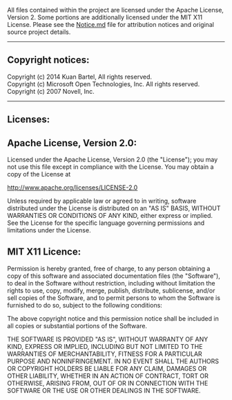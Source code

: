 All files contained within the project are licensed under the Apache
License, Version 2.  Some portions are additionally licensed under
the MIT X11 License.  Please see the [Notice.md](Notice.md) file for attribution
notices and original source project details.

-----------------------------------------------------------------------------
Copyright notices:
------------------
Copyright (c) 2014 Kuan Bartel, All rights reserved.  
Copyright (c) Microsoft Open Technologies, Inc.  All rights reserved.  
Copyright (c) 2007 Novell, Inc.

-----------------------------------------------------------------------------

Licenses:
---------

Apache License, Version 2.0:
----------------------------

Licensed under the Apache License, Version 2.0 (the "License"); you
may not use this file except in compliance with the License. You may
obtain a copy of the License at

<http://www.apache.org/licenses/LICENSE-2.0>

Unless required by applicable law or agreed to in writing, software
distributed under the License is distributed on an "AS IS" BASIS,
WITHOUT WARRANTIES OR CONDITIONS OF ANY KIND, either express or
implied. See the License for the specific language governing permissions
and limitations under the License.


MIT X11 Licence:
----------------

Permission is hereby granted, free of charge, to any person obtaining
a copy of this software and associated documentation files (the
"Software"), to deal in the Software without restriction, including
without limitation the rights to use, copy, modify, merge, publish,
distribute, sublicense, and/or sell copies of the Software, and to
permit persons to whom the Software is furnished to do so, subject to
the following conditions:

The above copyright notice and this permission notice shall be
included in all copies or substantial portions of the Software.

THE SOFTWARE IS PROVIDED "AS IS", WITHOUT WARRANTY OF ANY KIND,
EXPRESS OR IMPLIED, INCLUDING BUT NOT LIMITED TO THE WARRANTIES OF
MERCHANTABILITY, FITNESS FOR A PARTICULAR PURPOSE AND
NONINFRINGEMENT. IN NO EVENT SHALL THE AUTHORS OR COPYRIGHT HOLDERS BE
LIABLE FOR ANY CLAIM, DAMAGES OR OTHER LIABILITY, WHETHER IN AN ACTION
OF CONTRACT, TORT OR OTHERWISE, ARISING FROM, OUT OF OR IN CONNECTION
WITH THE SOFTWARE OR THE USE OR OTHER DEALINGS IN THE SOFTWARE.
